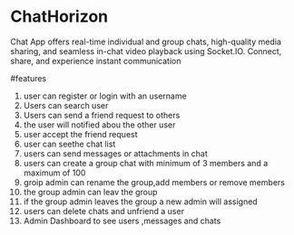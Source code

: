 # ChatHorizon
Chat App offers real-time individual and group chats, high-quality media sharing, and seamless in-chat video playback using Socket.IO. Connect, share, and experience instant communication

#features

  1. user can register or login with an username
  2. Users can search user
  3. Users can send a friend request to others
  4. the user will notified abou the other user
  5. user accept the friend request
  6. user can seethe chat list
  7. users can send messages or attachments in chat
  8. users can create a group chat with minimum of 3 members and a maximum of 100
  9. groip admin can rename the group,add members or remove members
  10. the group admin can leav the group
  11. if the group admin leaves the group a new admin will assigned
  13. users can delete chats and unfriend a user
  14. Admin Dashboard to see users ,messages and chats
 
